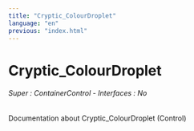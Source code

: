 ```yaml
---
title: "Cryptic_ColourDroplet"
language: "en"
previous: "index.html"
---
```


# Cryptic_ColourDroplet

###### Super : ContainerControl - Interfaces : No

Documentation about Cryptic_ColourDroplet (Control)
